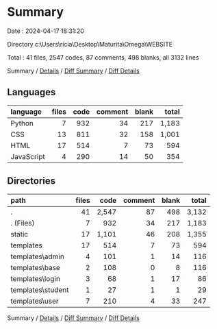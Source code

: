 # Summary

Date : 2024-04-17 18:31:20

Directory c:\\Users\\ricia\\Desktop\\Maturita\\Omega\\WEBSITE

Total : 41 files,  2547 codes, 87 comments, 498 blanks, all 3132 lines

Summary / [Details](details.md) / [Diff Summary](diff.md) / [Diff Details](diff-details.md)

## Languages
| language | files | code | comment | blank | total |
| :--- | ---: | ---: | ---: | ---: | ---: |
| Python | 7 | 932 | 34 | 217 | 1,183 |
| CSS | 13 | 811 | 32 | 158 | 1,001 |
| HTML | 17 | 514 | 7 | 73 | 594 |
| JavaScript | 4 | 290 | 14 | 50 | 354 |

## Directories
| path | files | code | comment | blank | total |
| :--- | ---: | ---: | ---: | ---: | ---: |
| . | 41 | 2,547 | 87 | 498 | 3,132 |
| . (Files) | 7 | 932 | 34 | 217 | 1,183 |
| static | 17 | 1,101 | 46 | 208 | 1,355 |
| templates | 17 | 514 | 7 | 73 | 594 |
| templates\\admin | 4 | 101 | 1 | 14 | 116 |
| templates\\base | 2 | 108 | 0 | 8 | 116 |
| templates\\login | 3 | 68 | 1 | 17 | 86 |
| templates\\student | 1 | 27 | 1 | 1 | 29 |
| templates\\user | 7 | 210 | 4 | 33 | 247 |

Summary / [Details](details.md) / [Diff Summary](diff.md) / [Diff Details](diff-details.md)